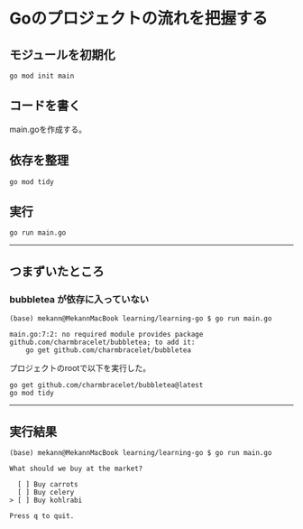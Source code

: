 # Goのプロジェクトの流れを把握する

## モジュールを初期化

```
go mod init main
```
## コードを書く

main.goを作成する。

## 依存を整理

```
go mod tidy
```

## 実行

```
go run main.go
```


---

## つまずいたところ

### bubbletea が依存に入っていない

```
(base) mekann@MekannMacBook learning/learning-go $ go run main.go

main.go:7:2: no required module provides package github.com/charmbracelet/bubbletea; to add it:
	go get github.com/charmbracelet/bubbletea
```

プロジェクトのrootで以下を実行した。

```
go get github.com/charmbracelet/bubbletea@latest
go mod tidy
```

---

## 実行結果

```
(base) mekann@MekannMacBook learning/learning-go $ go run main.go

What should we buy at the market?

  [ ] Buy carrots
  [ ] Buy celery
> [ ] Buy kohlrabi

Press q to quit.

```


